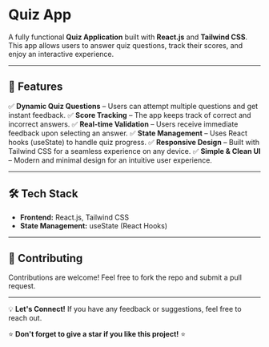 # Quiz App

A fully functional **Quiz Application** built with **React.js** and **Tailwind CSS**. This app allows users to answer quiz questions, track their scores, and enjoy an interactive experience.

---

## 🚀 Features

✅ **Dynamic Quiz Questions** – Users can attempt multiple questions and get instant feedback.
✅ **Score Tracking** – The app keeps track of correct and incorrect answers.
✅ **Real-time Validation** – Users receive immediate feedback upon selecting an answer.
✅ **State Management** – Uses React hooks (useState) to handle quiz progress.
✅ **Responsive Design** – Built with Tailwind CSS for a seamless experience on any device.
✅ **Simple & Clean UI** – Modern and minimal design for an intuitive user experience.

--- 

## 🛠️ Tech Stack

- **Frontend:** React.js, Tailwind CSS  
- **State Management:** useState (React Hooks)   

--- 

## 🤝 Contributing

Contributions are welcome! Feel free to fork the repo and submit a pull request.

---

💡 **Let's Connect!** If you have any feedback or suggestions, feel free to reach out.

⭐ **Don't forget to give a star if you like this project!** ⭐
